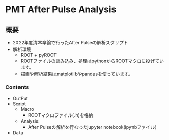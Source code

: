 # PMT After Pulse Analysis
## 概要
- 2022年度清本卒論で行ったAfter Pulseの解析スクリプト
- 解析環境
  - ROOT + pyROOT
  - ROOTファイルの読み込み、処理はpythonからROOTマクロに投げています。
  - 描画や解析結果はmatplotlibやpandasを使っています。
### Contents
- OutPut
- Script
  -  Macro
     - ROOTマクロファイル(.h)を格納
  - Analysis
    - After Pulseの解析を行なったjupyter notebook(ipynbファイル)
- Data

